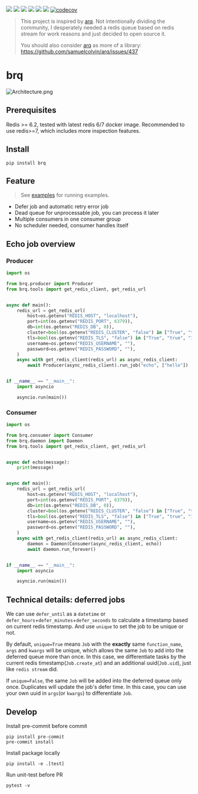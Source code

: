 ![](https://img.shields.io/github/license/wh1isper/brq)
![](https://img.shields.io/github/v/release/wh1isper/brq)
![](https://img.shields.io/docker/image-size/wh1isper/brq)
![](https://img.shields.io/pypi/dm/brq)
![](https://img.shields.io/github/last-commit/wh1isper/brq)
![](https://img.shields.io/pypi/pyversions/brq)
[![codecov](https://codecov.io/gh/Wh1isper/brq/graph/badge.svg?token=84A7BQZIS2)](https://codecov.io/gh/Wh1isper/brq)

> This project is inspired by [arq](https://github.com/samuelcolvin/arq).
> Not intentionally dividing the community, I desperately needed a redis queue based on redis stream for work reasons and just decided to open source it.
>
> You should also consider [arq](https://github.com/samuelcolvin/arq) as more of a library: https://github.com/samuelcolvin/arq/issues/437

# brq

![Architecture.png](./assets/Architecture.png)

## Prerequisites

Redis >= 6.2, tested with latest redis 6/7 docker image. Recommended to use redis>=7, which includes more inspection features.

## Install

`pip install brq`

## Feature

> See [examples](%22./examples%22) for running examples.

- Defer job and automatic retry error job
- Dead queue for unprocessable job, you can process it later
- Multiple consumers in one consumer group
- No scheduler needed, consumer handles itself

## Echo job overview

### Producer

```python
import os

from brq.producer import Producer
from brq.tools import get_redis_client, get_redis_url


async def main():
    redis_url = get_redis_url(
        host=os.getenv("REDIS_HOST", "localhost"),
        port=int(os.getenv("REDIS_PORT", 6379)),
        db=int(os.getenv("REDIS_DB", 0)),
        cluster=bool(os.getenv("REDIS_CLUSTER", "false") in ["True", "true", "1"]),
        tls=bool(os.getenv("REDIS_TLS", "false") in ["True", "true", "1"]),
        username=os.getenv("REDIS_USERNAME", ""),
        password=os.getenv("REDIS_PASSWORD", ""),
    )
    async with get_redis_client(redis_url) as async_redis_client:
        await Producer(async_redis_client).run_job("echo", ["hello"])


if __name__ == "__main__":
    import asyncio

    asyncio.run(main())
```

### Consumer

```python
import os

from brq.consumer import Consumer
from brq.daemon import Daemon
from brq.tools import get_redis_client, get_redis_url


async def echo(message):
    print(message)


async def main():
    redis_url = get_redis_url(
        host=os.getenv("REDIS_HOST", "localhost"),
        port=int(os.getenv("REDIS_PORT", 6379)),
        db=int(os.getenv("REDIS_DB", 0)),
        cluster=bool(os.getenv("REDIS_CLUSTER", "false") in ["True", "true", "1"]),
        tls=bool(os.getenv("REDIS_TLS", "false") in ["True", "true", "1"]),
        username=os.getenv("REDIS_USERNAME", ""),
        password=os.getenv("REDIS_PASSWORD", ""),
    )
    async with get_redis_client(redis_url) as async_redis_client:
        daemon = Daemon(Consumer(async_redis_client, echo))
        await daemon.run_forever()


if __name__ == "__main__":
    import asyncio

    asyncio.run(main())
```

## Technical details: deferred jobs

We can use `defer_until` as a `datetime` or `defer_hours`+`defer_minutes`+`defer_seconds` to calculate a timestamp based on current redis timestamp. And use `unique` to set the job to be unique or not.

By default, `unique=True` means `Job` with the **exactly** same `function_name`, `args` and `kwargs` will be unique, which allows the same `Job` to add into the deferred queue more than once. In this case, we differentiate tasks by the current redis timestamp(`Job.create_at`) and an additional uuid(`Job.uid`), just like `redis stream` did.

If `unique=False`, the same `Job` will be added into the deferred queue only once. Duplicates will update the job's defer time. In this case, you can use your own uuid in `args`(or `kwargs`) to differentiate `Job`.

## Develop

Install pre-commit before commit

```
pip install pre-commit
pre-commit install
```

Install package locally

```
pip install -e .[test]
```

Run unit-test before PR

```
pytest -v
```
